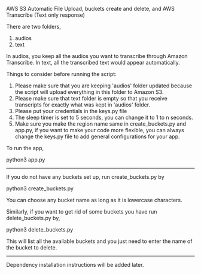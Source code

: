 AWS S3 Automatic File Upload, buckets create and delete, and AWS Transcribe (Text only response) 

There are two folders,
1. audios
2. text

In audios, you keep all the audios you want to transcribe through Amazon Transcribe.
In text, all the transcribed text would appear automatically.

Things to consider before running the script:
1. Please make sure that you are keeping 'audios' folder updated because the script will upload everything in this folder to Amazon S3.
2. Please make sure that text folder is empty so that you receive transcripts for exactly what was kept in 'audios' folder.
3. Please put your credentials in the keys.py file
4. The sleep timer is set to 5 seconds, you can change it to 1 to n seconds.
5. Make sure you make the region name same in create_buckets.py and app.py, if you want to make your code more flexible, you can always change the keys.py file to add general configurations for your app.

To run the app,

python3 app.py

------------------------------------------------------------------------------------------------------

If you do not have any buckets set up,
run create_buckets.py by 

python3 create_buckets.py

You can choose any bucket name as long as it is lowercase characters.

Similarly, if you want to get rid of some buckets you have run delete_buckets.py by,

python3 delete_buckets.py

This will list all the available buckets and you just need to enter the name of the bucket to delete. 

-------------------------------------------------------------------------------------------------------

Dependency installation instructions will be added later.
